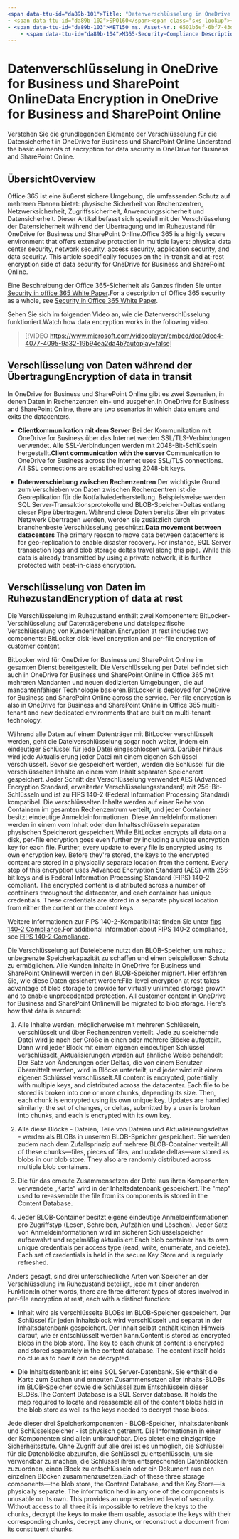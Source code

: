 ```yaml
---
<span data-ttu-id="da89b-101">Title: "Datenverschlüsselung in OneDrive for Business und SharePoint Online" MS. Author: krowley Author: kccross Manager: laurawi ms. Date: 7/2/2018 ms. Audience: ITPro ms. Topic: Overview ms. Service: O365-seccomp localization_priority: normal Search. appverid:</span><span class="sxs-lookup"><span data-stu-id="da89b-101">title: "Data Encryption in OneDrive for Business and SharePoint Online" ms.author: krowley author: kccross manager: laurawi ms.date: 7/2/2018 ms.audience: ITPro ms.topic: overview ms.service: O365-seccomp localization_priority: Normal search.appverid:</span></span> 
- <span data-ttu-id="da89b-102">SPO160</span><span class="sxs-lookup"><span data-stu-id="da89b-102">SPO160</span></span>
- <span data-ttu-id="da89b-103">MET150 ms. Asset-Nr.: 6501b5ef-6bf7-43df-b60d-f65781847d6c ms. Collection:</span><span class="sxs-lookup"><span data-stu-id="da89b-103">MET150 ms.assetid: 6501b5ef-6bf7-43df-b60d-f65781847d6c   ms.collection:</span></span>
    - <span data-ttu-id="da89b-104">M365-Security-Compliance Description: "grundlegende Elemente der Verschlüsselung für die Datensicherheit in OneDrive for Business und SharePoint Online."</span><span class="sxs-lookup"><span data-stu-id="da89b-104">M365-security-compliance description: "Understand the basic elements of encryption for data security in OneDrive for Business and SharePoint Online."</span></span>
---
```


# <a name="data-encryption-in-onedrive-for-business-and-sharepoint-online"></a><span data-ttu-id="da89b-105">Datenverschlüsselung in OneDrive for Business und SharePoint Online</span><span class="sxs-lookup"><span data-stu-id="da89b-105">Data Encryption in OneDrive for Business and SharePoint Online</span></span>

<span data-ttu-id="da89b-106">Verstehen Sie die grundlegenden Elemente der Verschlüsselung für die Datensicherheit in OneDrive for Business und SharePoint Online.</span><span class="sxs-lookup"><span data-stu-id="da89b-106">Understand the basic elements of encryption for data security in OneDrive for Business and SharePoint Online.</span></span>
  
## <a name="overview"></a><span data-ttu-id="da89b-107">Übersicht</span><span class="sxs-lookup"><span data-stu-id="da89b-107">Overview</span></span>

<span data-ttu-id="da89b-p101">Office 365 ist eine äußerst sichere Umgebung, die umfassenden Schutz auf mehreren Ebenen bietet: physische Sicherheit von Rechenzentren, Netzwerksicherheit, Zugriffssicherheit, Anwendungssicherheit und Datensicherheit. Dieser Artikel befasst sich speziell mit der Verschlüsselung der Datensicherheit während der Übertragung und im Ruhezustand für OneDrive for Business und SharePoint Online.</span><span class="sxs-lookup"><span data-stu-id="da89b-p101">Office 365 is a highly secure environment that offers extensive protection in multiple layers: physical data center security, network security, access security, application security, and data security. This article specifically focuses on the in-transit and at-rest encryption side of data security for OneDrive for Business and SharePoint Online.</span></span>
  
<span data-ttu-id="da89b-110">Eine Beschreibung der Office 365-Sicherheit als Ganzes finden Sie unter [Security in office 365 White Paper](https://go.microsoft.com/fwlink/p/?LinkId=270895).</span><span class="sxs-lookup"><span data-stu-id="da89b-110">For a description of Office 365 security as a whole, see [Security in Office 365 White Paper](https://go.microsoft.com/fwlink/p/?LinkId=270895).</span></span>
  
<span data-ttu-id="da89b-111">Sehen Sie sich im folgenden Video an, wie die Datenverschlüsselung funktioniert.</span><span class="sxs-lookup"><span data-stu-id="da89b-111">Watch how data encryption works in the following video.</span></span>
  
> [!VIDEO https://www.microsoft.com/videoplayer/embed/dea0dec4-4077-4095-9a32-19b94ea2da4b?autoplay=false]
  
## <a name="encryption-of-data-in-transit"></a><span data-ttu-id="da89b-112">Verschlüsselung von Daten während der Übertragung</span><span class="sxs-lookup"><span data-stu-id="da89b-112">Encryption of data in transit</span></span>

<span data-ttu-id="da89b-113">In OneDrive for Business und SharePoint Online gibt es zwei Szenarien, in denen Daten in Rechenzentren ein- und ausgehen.</span><span class="sxs-lookup"><span data-stu-id="da89b-113">In OneDrive for Business and SharePoint Online, there are two scenarios in which data enters and exits the datacenters.</span></span>
  
- <span data-ttu-id="da89b-p102">**Clientkommunikation mit dem Server** Bei der Kommunikation mit OneDrive for Business über das Internet werden SSL/TLS-Verbindungen verwendet. Alle SSL-Verbindungen werden mit 2048-Bit-Schlüsseln hergestellt.</span><span class="sxs-lookup"><span data-stu-id="da89b-p102">**Client communication with the server** Communication to OneDrive for Business across the Internet uses SSL/TLS connections. All SSL connections are established using 2048-bit keys.</span></span> 
    
- <span data-ttu-id="da89b-p103">**Datenverschiebung zwischen Rechenzentren** Der wichtigste Grund zum Verschieben von Daten zwischen Rechenzentren ist die Georeplikation für die Notfallwiederherstellung. Beispielsweise werden SQL Server-Transaktionsprotokolle und BLOB-Speicher-Deltas entlang dieser Pipe übertragen. Während diese Daten bereits über ein privates Netzwerk übertragen werden, werden sie zusätzlich durch branchenbeste Verschlüsselung geschützt.</span><span class="sxs-lookup"><span data-stu-id="da89b-p103">**Data movement between datacenters** The primary reason to move data between datacenters is for geo-replication to enable disaster recovery. For instance, SQL Server transaction logs and blob storage deltas travel along this pipe. While this data is already transmitted by using a private network, it is further protected with best-in-class encryption.</span></span> 
    
## <a name="encryption-of-data-at-rest"></a><span data-ttu-id="da89b-119">Verschlüsselung von Daten im Ruhezustand</span><span class="sxs-lookup"><span data-stu-id="da89b-119">Encryption of data at rest</span></span>

<span data-ttu-id="da89b-120">Die Verschlüsselung im Ruhezustand enthält zwei Komponenten: BitLocker-Verschlüsselung auf Datenträgerebene und dateispezifische Verschlüsselung von Kundeninhalten.</span><span class="sxs-lookup"><span data-stu-id="da89b-120">Encryption at rest includes two components: BitLocker disk-level encryption and per-file encryption of customer content.</span></span>
  
<span data-ttu-id="da89b-p104">BitLocker wird für OneDrive for Business und SharePoint Online im gesamten Dienst bereitgestellt. Die Verschlüsselung per Datei befindet sich auch in OneDrive for Business und SharePoint Online in Office 365 mit mehreren Mandanten und neuen dedizierten Umgebungen, die auf mandantenfähiger Technologie basieren.</span><span class="sxs-lookup"><span data-stu-id="da89b-p104">BitLocker is deployed for OneDrive for Business and SharePoint Online across the service. Per-file encryption is also in OneDrive for Business and SharePoint Online in Office 365 multi-tenant and new dedicated environments that are built on multi-tenant technology.</span></span>
  
<span data-ttu-id="da89b-p105">Während alle Daten auf einem Datenträger mit BitLocker verschlüsselt werden, geht die Dateiverschlüsselung sogar noch weiter, indem ein eindeutiger Schlüssel für jede Datei eingeschlossen wird. Darüber hinaus wird jede Aktualisierung jeder Datei mit einem eigenen Schlüssel verschlüsselt. Bevor sie gespeichert werden, werden die Schlüssel für die verschlüsselten Inhalte an einem vom Inhalt separaten Speicherort gespeichert. Jeder Schritt der Verschlüsselung verwendet AES (Advanced Encryption Standard, erweiterter Verschlüsselungsstandard) mit 256-Bit-Schlüsseln und ist zu FIPS 140-2 (Federal Information Processing Standard) kompatibel. Die verschlüsselten Inhalte werden auf einer Reihe von Containern im gesamten Rechenzentrum verteilt, und jeder Container besitzt eindeutige Anmeldeinformationen. Diese Anmeldeinformationen werden in einem vom Inhalt oder den Inhaltsschlüsseln separaten physischen Speicherort gespeichert.</span><span class="sxs-lookup"><span data-stu-id="da89b-p105">While BitLocker encrypts all data on a disk, per-file encryption goes even further by including a unique encryption key for each file. Further, every update to every file is encrypted using its own encryption key. Before they're stored, the keys to the encrypted content are stored in a physically separate location from the content. Every step of this encryption uses Advanced Encryption Standard (AES) with 256-bit keys and is Federal Information Processing Standard (FIPS) 140-2 compliant. The encrypted content is distributed across a number of containers throughout the datacenter, and each container has unique credentials. These credentials are stored in a separate physical location from either the content or the content keys.</span></span>
  
<span data-ttu-id="da89b-129">Weitere Informationen zur FIPS 140-2-Kompatibilität finden Sie unter [fips 140-2 Compliance](https://go.microsoft.com/fwlink/?LinkId=517625).</span><span class="sxs-lookup"><span data-stu-id="da89b-129">For additional information about FIPS 140-2 compliance, see [FIPS 140-2 Compliance](https://go.microsoft.com/fwlink/?LinkId=517625).</span></span>
  
<span data-ttu-id="da89b-p106">Die Verschlüsselung auf Dateiebene nutzt den BLOB-Speicher, um nahezu unbegrenzte Speicherkapazität zu schaffen und einen beispiellosen Schutz zu ermöglichen. Alle Kunden Inhalte in OneDrive for Business und SharePoint Onlinewill werden in den BLOB-Speicher migriert. Hier erfahren Sie, wie diese Daten gesichert werden:</span><span class="sxs-lookup"><span data-stu-id="da89b-p106">File-level encryption at rest takes advantage of blob storage to provide for virtually unlimited storage growth and to enable unprecedented protection. All customer content in OneDrive for Business and SharePoint Onlinewill be migrated to blob storage. Here's how that data is secured:</span></span>
  
1. <span data-ttu-id="da89b-p107">Alle Inhalte werden, möglicherweise mit mehreren Schlüsseln, verschlüsselt und über Rechenzentren verteilt. Jede zu speichernde Datei wird je nach der Größe in einen oder mehrere Blöcke aufgeteilt. Dann wird jeder Block mit einem eigenen eindeutigen Schlüssel verschlüsselt. Aktualisierungen werden auf ähnliche Weise behandelt: Der Satz von Änderungen oder Deltas, die von einem Benutzer übermittelt werden, wird in Blöcke unterteilt, und jeder wird mit einem eigenen Schlüssel verschlüsselt.</span><span class="sxs-lookup"><span data-stu-id="da89b-p107">All content is encrypted, potentially with multiple keys, and distributed across the datacenter. Each file to be stored is broken into one or more chunks, depending its size. Then, each chunk is encrypted using its own unique key. Updates are handled similarly: the set of changes, or deltas, submitted by a user is broken into chunks, and each is encrypted with its own key.</span></span>
    
2. <span data-ttu-id="da89b-p108">Alle diese Blöcke - Dateien, Teile von Dateien und Aktualisierungsdeltas - werden als BLOBs in unserem BLOB-Speicher gespeichert. Sie werden zudem nach dem Zufallsprinzip auf mehrere BLOB-Container verteilt.</span><span class="sxs-lookup"><span data-stu-id="da89b-p108">All of these chunks—files, pieces of files, and update deltas—are stored as blobs in our blob store. They also are randomly distributed across multiple blob containers.</span></span>
    
3. <span data-ttu-id="da89b-139">Die für das erneute Zusammensetzen der Datei aus ihren Komponenten verwendete „Karte" wird in der Inhaltsdatenbank gespeichert.</span><span class="sxs-lookup"><span data-stu-id="da89b-139">The "map" used to re-assemble the file from its components is stored in the Content Database.</span></span>
    
4. <span data-ttu-id="da89b-p109">Jeder BLOB-Container besitzt eigene eindeutige Anmeldeinformationen pro Zugriffstyp (Lesen, Schreiben, Aufzählen und Löschen). Jeder Satz von Anmeldeinformationen wird im sicheren Schlüsselspeicher aufbewahrt und regelmäßig aktualisiert.</span><span class="sxs-lookup"><span data-stu-id="da89b-p109">Each blob container has its own unique credentials per access type (read, write, enumerate, and delete). Each set of credentials is held in the secure Key Store and is regularly refreshed.</span></span>
    
<span data-ttu-id="da89b-142">Anders gesagt, sind drei unterschiedliche Arten von Speicher an der Verschlüsselung im Ruhezustand beteiligt, jede mit einer anderen Funktion:</span><span class="sxs-lookup"><span data-stu-id="da89b-142">In other words, there are three different types of stores involved in per-file encryption at rest, each with a distinct function:</span></span>
  
- <span data-ttu-id="da89b-p110">Inhalt wird als verschlüsselte BLOBs im BLOB-Speicher gespeichert. Der Schlüssel für jeden Inhaltsblock wird verschlüsselt und separat in der Inhaltsdatenbank gespeichert. Der Inhalt selbst enthält keinen Hinweis darauf, wie er entschlüsselt werden kann.</span><span class="sxs-lookup"><span data-stu-id="da89b-p110">Content is stored as encrypted blobs in the blob store. The key to each chunk of content is encrypted and stored separately in the content database. The content itself holds no clue as to how it can be decrypted.</span></span>
    
- <span data-ttu-id="da89b-p111">Die Inhaltsdatenbank ist eine SQL Server-Datenbank. Sie enthält die Karte zum Suchen und erneuten Zusammensetzen aller Inhalts-BLOBs im BLOB-Speicher sowie die Schlüssel zum Entschlüsseln dieser BLOBs.</span><span class="sxs-lookup"><span data-stu-id="da89b-p111">The Content Database is a SQL Server database. It holds the map required to locate and reassemble all of the content blobs held in the blob store as well as the keys needed to decrypt those blobs.</span></span>
    
<span data-ttu-id="da89b-p112">Jede dieser drei Speicherkomponenten - BLOB-Speicher, Inhaltsdatenbank und Schlüsselspeicher - ist physisch getrennt. Die Informationen in einer der Komponenten sind allein unbrauchbar. Dies bietet eine einzigartige Sicherheitsstufe. Ohne Zugriff auf alle drei ist es unmöglich, die Schlüssel für die Datenblöcke abzurufen, die Schlüssel zu entschlüsseln, um sie verwendbar zu machen, die Schlüssel ihren entsprechenden Datenblöcken zuzuordnen, einen Block zu entschlüsseln oder ein Dokument aus den einzelnen Blöcken zusammenzusetzen.</span><span class="sxs-lookup"><span data-stu-id="da89b-p112">Each of these three storage components—the blob store, the Content Database, and the Key Store—is physically separate. The information held in any one of the components is unusable on its own. This provides an unprecedented level of security. Without access to all three it is impossible to retrieve the keys to the chunks, decrypt the keys to make them usable, associate the keys with their corresponding chunks, decrypt any chunk, or reconstruct a document from its constituent chunks.</span></span>
  

